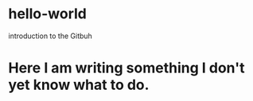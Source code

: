 # hello-world
introduction to the Gitbuh
# Here I am writing something I don't yet know what to do.
